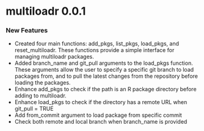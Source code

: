 # multiloadr 0.0.1

### New Features
* Created four main functions: add_pkgs, list_pkgs, load_pkgs, and reset_multiloadr. These functions provide a simple interface for managing multiloadr packages.
* Added branch_name and git_pull arguments to the load_pkgs function. These arguments allow the user to specify a specific git branch to load packages from, and to pull the latest changes from the repository before loading the packages.
* Enhance add_pkgs to check if the path is an R package directory before adding to multiloadr.
* Enhance load_pkgs to check if the directory has a remote URL when git_pull = TRUE
* Add from_commit argument to load package from specific commit
* Check both remote and local branch when branch_name is provided

